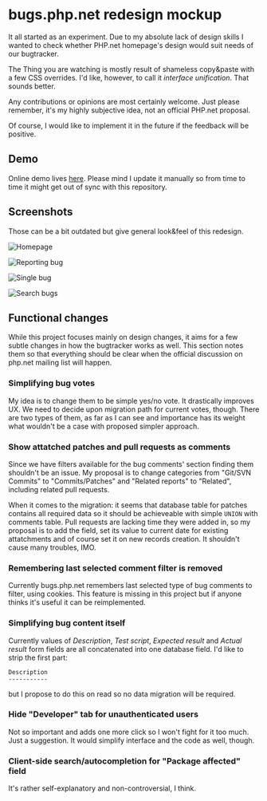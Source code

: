 # bugs.php.net redesign mockup

It all started as an experiment. Due to my absolute lack of design skills I wanted
to check whether PHP.net homepage's design would suit needs of our bugtracker.

The Thing you are watching is mostly result of shameless copy&paste with a few CSS
overrides. I'd like, however, to call it *interface unification*. That sounds
better.

Any contributions or opinions are most certainly welcome. Just please remember,
it's my highly subjective idea, not an official PHP.net proposal.

Of course, I would like to implement it in the future if the feedback will be
positive.

## Demo
Online demo lives [here](http://sobak.pl/php-bugs-mockup). Please mind I update
it manually so from time to time it might get out of sync with this repository.

## Screenshots
Those can be a bit outdated but give general look&feel of this redesign.

![Homepage](http://sobak.pl/img/screenshots/RlgdlJXy.png)

![Reporting bug](http://sobak.pl/img/screenshots/h0KlB23G.png)

![Single bug](http://sobak.pl/img/screenshots/FMquEAcZ.png)

![Search bugs](http://sobak.pl/img/screenshots/0jUOng5Q.png)

## Functional changes
While this project focuses mainly on design changes, it aims for a few subtle changes in how
the bugtracker works as well. This section notes them so that everything should be clear when
the official discussion on php.net mailing list will happen.

### Simplifying bug votes
My idea is to change them to be simple yes/no vote. It drastically improves UX. We need to
decide upon migration path for current votes, though. There are two types of them, as far as
I can see and importance has its weight what wouldn't be a case with proposed simpler approach.

### Show attatched patches and pull requests as comments
Since we have filters available for the bug comments' section finding them shouldn't be an issue.
My proposal is to change categories from "Git/SVN Commits" to "Commits/Patches" and "Related reports"
to "Related", including related pull requests.

When it comes to the migration: it seems that database table for patches contains all required data
so it should be achieveable with simple `UNION` with comments table. Pull requests are lacking time
they were added in, so my proposal is to add the field, set its value to current date for existing
attatchments and of course set it on new records creation. It shouldn't cause many troubles, IMO.

### Remembering last selected comment filter is removed
Currently bugs.php.net remembers last selected type of bug comments to filter, using cookies. This
feature is missing in this project but if anyone thinks it's useful it can be reimplemented.

### Simplifying bug content itself
Currently values of *Description*, *Test script*, *Expected result* and *Actual result* form
fields are all concatenated into one database field. I'd like to strip the first part:
```
Description
-----------
```

but I propose to do this on read so no data migration will be required.

### Hide "Developer" tab for unauthenticated users
Not so important and adds one more click so I won't fight for it too much. Just a suggestion.
It would simplify interface and the code as well, though.

### Client-side search/autocompletion for "Package affected" field
It's rather self-explanatory and non-controversial, I think.
